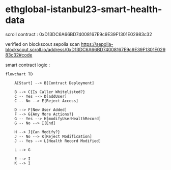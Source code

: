 # ethglobal-istanbul23-smart-health-data

scroll contract : 0xD13DC6A66BD74008167E9c9E39F1301E02983c32

verified on blockscout sepolia scan
https://sepolia-blockscout.scroll.io/address/0xD13DC6A66BD74008167E9c9E39F1301E02983c32#code


smart contract logic : 

```mermaid
flowchart TD

    A[Start] --> B[Contract Deployment]

    B --> C{Is Caller Whitelisted?}
    C -- Yes --> D[addUser]
    C -- No --> E[Reject Access]

    D --> F[New User Added]
    F --> G{Any More Actions?}
    G -- Yes --> H[modifyUserHealthRecord]
    G -- No --> I[End]

    H --> J{Can Modify?}
    J -- No --> K[Reject Modification]
    J -- Yes --> L[Health Record Modified]

    L --> G

    E --> I
    K --> I

```


